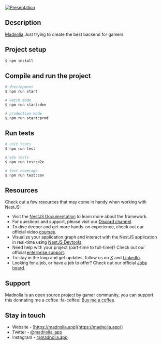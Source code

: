 [![Presentation](https://beeimg.com/images/r98045741583.png "Presentation")](https://beeimg.com/images/q56916700251.png "Presentation")

## Description

[Madnolia](https://madnolia.app) Just trying to create the best backend for gamers

## Project setup

```bash
$ npm install
```

## Compile and run the project

```bash
# development
$ npm run start

# watch mode
$ npm run start:dev

# production mode
$ npm run start:prod
```

## Run tests

```bash
# unit tests
$ npm run test

# e2e tests
$ npm run test:e2e

# test coverage
$ npm run test:cov
```

## Resources

Check out a few resources that may come in handy when working with NestJS:

- Visit the [NestJS Documentation](https://docs.nestjs.com) to learn more about the framework.
- For questions and support, please visit our [Discord channel](https://discord.gg/G7Qnnhy).
- To dive deeper and get more hands-on experience, check out our official video [courses](https://courses.nestjs.com/).
- Visualize your application graph and interact with the NestJS application in real-time using [NestJS Devtools](https://devtools.nestjs.com).
- Need help with your project (part-time to full-time)? Check out our official [enterprise support](https://enterprise.nestjs.com).
- To stay in the loop and get updates, follow us on [X](https://x.com/nestframework) and [LinkedIn](https://linkedin.com/company/nestjs).
- Looking for a job, or have a job to offer? Check out our official [Jobs board](https://jobs.nestjs.com).

## Support

Madnolia is an open source project by gamer community, you can support this donnating me a coffee
:fa-coffee:  [Buy me a coffee](https://buymeacoffee.com/Madna).

## Stay in touch

- Website - [https://madnolia.app](https://madnolia.app/)
- Twitter - [@madnolia_app](https://twitter.com/madnolia_app)
- Instagram - [@madnolia.app](https://instagram.com/madnolia.app)


